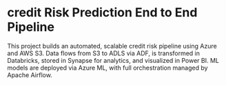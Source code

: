 # credit Risk Prediction End to End Pipeline  
This project builds an automated, scalable credit risk pipeline using Azure and AWS S3. Data flows from S3 to ADLS via ADF, is transformed in Databricks, stored in Synapse for analytics, and visualized in Power BI. ML models are deployed via Azure ML, with full orchestration managed by Apache Airflow.
